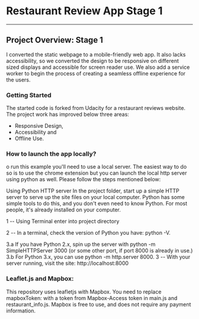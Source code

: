 # Restaurant Review App Stage 1
---

## Project Overview: Stage 1

I converted the static webpage to a mobile-friendly web app. It also lacks accessibility, so we converted the design to be responsive on different sized displays and accessible for screen reader use. We also add a service worker to begin the process of creating a seamless offline experience for the users.

### Getting Started

The started code is forked from Udacity for a restaurant reviews website. The project work has improved below three areas:
* Responsive Design,
* Accessibility and
* Offline Use.

### How to launch the app locally?

o run this example you'll need to use a local server. The easiest way to do so is to use the chrome extension but you can launch the local http server using python as well. Please follow the steps mentioned below:

Using Python HTTP server In the project folder, start up a simple HTTP server to serve up the site files on your local computer. Python has some simple tools to do this, and you don't even need to know Python. For most people, it's already installed on your computer.

1 -- Using Terminal enter into project directory

2 -- In a terminal, check the version of Python you have: python -V.

3.a If you have Python 2.x, spin up the server with python -m SimpleHTTPServer 3000 (or some other port, if port 8000 is already in use.)
3.b For Python 3.x, you can use python -m http.server 8000.
3 -- With your server running, visit the site: http://localhost:8000

### Leaflet.js and Mapbox:

This repository uses leafletjs with Mapbox. You need to replace mapboxToken: with a token from Mapbox-Access token in main.js and restaurant_info.js. Mapbox is free to use, and does not require any payment information.
